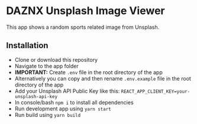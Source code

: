 # DAZNX Unsplash Image Viewer
This app shows a random sports related image from Unsplash.

## Installation
* Clone or download this repository
* Navigate to the app folder
* **IMPORTANT:** Create `.env` file in the root directory of the app
* Alternatively you can copy and then rename `.env.example` file in the root directory of the app
* Add your Unsplash API Public Key like this: `REACT_APP_CLIENT_KEY=your-unsplash-api-key` 
* In console/bash `npm i` to install all dependencies
* Run development app using `yarn start`
* Run build using `yarn build`




